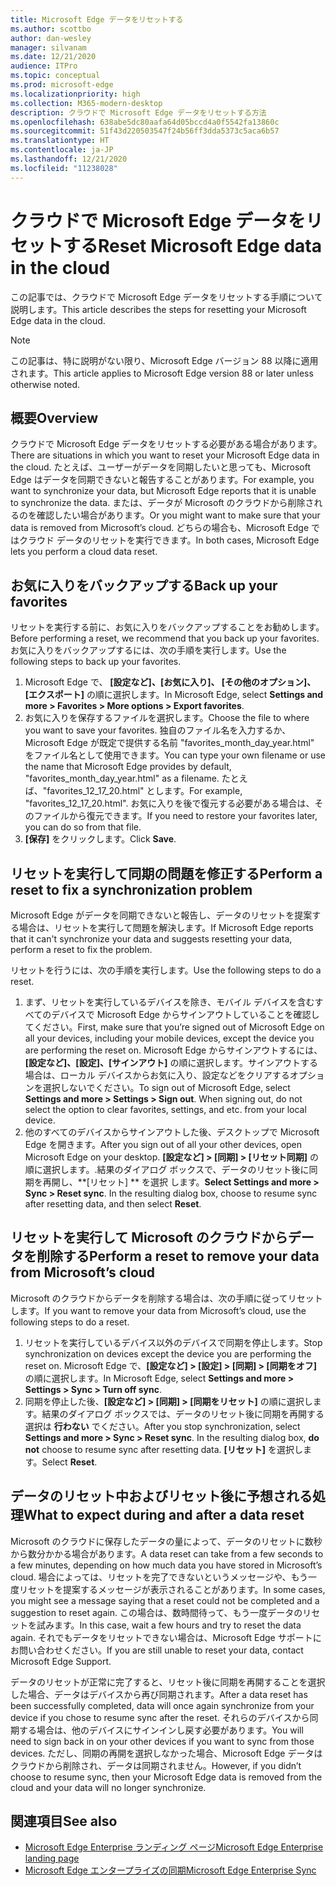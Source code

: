 ```yaml
---
title: Microsoft Edge データをリセットする
ms.author: scottbo
author: dan-wesley
manager: silvanam
ms.date: 12/21/2020
audience: ITPro
ms.topic: conceptual
ms.prod: microsoft-edge
ms.localizationpriority: high
ms.collection: M365-modern-desktop
description: クラウドで Microsoft Edge データをリセットする方法
ms.openlocfilehash: 638abe5dc80aafa64d05bccd4a0f5542fa13860c
ms.sourcegitcommit: 51f43d220503547f24b56ff3dda5373c5aca6b57
ms.translationtype: HT
ms.contentlocale: ja-JP
ms.lasthandoff: 12/21/2020
ms.locfileid: "11238028"
---
```

# <span data-ttu-id="502b4-103">クラウドで Microsoft Edge データをリセットする</span><span class="sxs-lookup"><span data-stu-id="502b4-103">Reset Microsoft Edge data in the cloud</span></span>

<span data-ttu-id="502b4-104">この記事では、クラウドで Microsoft Edge データをリセットする手順について説明します。</span><span class="sxs-lookup"><span data-stu-id="502b4-104">This article describes the steps for resetting your Microsoft Edge data in the cloud.</span></span>

> [!NOTE]
> <span data-ttu-id="502b4-105">この記事は、特に説明がない限り、Microsoft Edge バージョン 88 以降に適用されます。</span><span class="sxs-lookup"><span data-stu-id="502b4-105">This article applies to Microsoft Edge version 88 or later unless otherwise noted.</span></span>

## <span data-ttu-id="502b4-106">概要</span><span class="sxs-lookup"><span data-stu-id="502b4-106">Overview</span></span>

<span data-ttu-id="502b4-107">クラウドで Microsoft Edge データをリセットする必要がある場合があります。</span><span class="sxs-lookup"><span data-stu-id="502b4-107">There are situations in which you want to reset your Microsoft Edge data in the cloud.</span></span> <span data-ttu-id="502b4-108">たとえば、ユーザーがデータを同期したいと思っても、Microsoft Edge はデータを同期できないと報告することがあります。</span><span class="sxs-lookup"><span data-stu-id="502b4-108">For example,  you want to synchronize your data, but Microsoft Edge reports that it is unable to synchronize the data.</span></span> <span data-ttu-id="502b4-109">または、データが Microsoft のクラウドから削除されるのを確認したい場合があります。</span><span class="sxs-lookup"><span data-stu-id="502b4-109">Or you might want to make sure that your data is removed from Microsoft’s cloud.</span></span> <span data-ttu-id="502b4-110">どちらの場合も、Microsoft Edge ではクラウド データのリセットを実行できます。</span><span class="sxs-lookup"><span data-stu-id="502b4-110">In both cases, Microsoft Edge lets you perform a cloud data reset.</span></span>

## <span data-ttu-id="502b4-111">お気に入りをバックアップする</span><span class="sxs-lookup"><span data-stu-id="502b4-111">Back up your favorites</span></span>

<span data-ttu-id="502b4-112">リセットを実行する前に、お気に入りをバックアップすることをお勧めします。</span><span class="sxs-lookup"><span data-stu-id="502b4-112">Before performing a reset, we recommend that you back up your favorites.</span></span> <span data-ttu-id="502b4-113">お気に入りをバックアップするには、次の手順を実行します。</span><span class="sxs-lookup"><span data-stu-id="502b4-113">Use the following steps to back up your favorites.</span></span>

1. <span data-ttu-id="502b4-114">Microsoft Edge で、 **[設定など]、[お気に入り]、 [その他のオプション]、[エクスポート]** の順に選択します。</span><span class="sxs-lookup"><span data-stu-id="502b4-114">In Microsoft Edge, select **Settings and more > Favorites > More options > Export favorites**.</span></span>
2. <span data-ttu-id="502b4-115">お気に入りを保存するファイルを選択します。</span><span class="sxs-lookup"><span data-stu-id="502b4-115">Choose the file to where you want to save your favorites.</span></span> <span data-ttu-id="502b4-116">独自のファイル名を入力するか、Microsoft Edge が既定で提供する名前 "favorites_month_day_year.html" をファイル名として使用できます。</span><span class="sxs-lookup"><span data-stu-id="502b4-116">You can type your own filename or use the name that Microsoft Edge provides by default,  "favorites_month_day_year.html" as a filename.</span></span> <span data-ttu-id="502b4-117">たとえば、"favorites_12_17_20.html" とします。</span><span class="sxs-lookup"><span data-stu-id="502b4-117">For example, "favorites_12_17_20.html".</span></span> <span data-ttu-id="502b4-118">お気に入りを後で復元する必要がある場合は、そのファイルから復元できます。</span><span class="sxs-lookup"><span data-stu-id="502b4-118">If you need to restore your favorites later, you can do so from that file.</span></span>
3. <span data-ttu-id="502b4-119">**[保存]** をクリックします。</span><span class="sxs-lookup"><span data-stu-id="502b4-119">Click **Save**.</span></span>

## <span data-ttu-id="502b4-120">リセットを実行して同期の問題を修正する</span><span class="sxs-lookup"><span data-stu-id="502b4-120">Perform a reset to fix a synchronization problem</span></span>

<span data-ttu-id="502b4-121">Microsoft Edge がデータを同期できないと報告し、データのリセットを提案する場合は、リセットを実行して問題を解決します。</span><span class="sxs-lookup"><span data-stu-id="502b4-121">If Microsoft Edge reports that it can't synchronize your data and suggests resetting your data, perform a reset to fix the problem.</span></span>

<span data-ttu-id="502b4-122">リセットを行うには、次の手順を実行します。</span><span class="sxs-lookup"><span data-stu-id="502b4-122">Use the following steps to do a reset.</span></span>

1. <span data-ttu-id="502b4-123">まず、リセットを実行しているデバイスを除き、モバイル デバイスを含むすべてのデバイスで Microsoft Edge からサインアウトしていることを確認してください。</span><span class="sxs-lookup"><span data-stu-id="502b4-123">First, make sure that you’re signed out of Microsoft Edge on all your devices, including your mobile devices, except the device you are performing the reset on.</span></span> <span data-ttu-id="502b4-124">Microsoft Edge からサインアウトするには、**[設定など]、[設定]、[サインアウト]** の順に選択します。サインアウトする場合は、ローカル デバイスからお気に入り、設定などをクリアするオプションを選択しないでください。</span><span class="sxs-lookup"><span data-stu-id="502b4-124">To sign out of Microsoft Edge, select **Settings and more > Settings > Sign out**. When signing out, do not select the option to clear favorites, settings, and etc. from your local device.</span></span>
2. <span data-ttu-id="502b4-125">他のすべてのデバイスからサインアウトした後、デスクトップで Microsoft Edge を開きます。</span><span class="sxs-lookup"><span data-stu-id="502b4-125">After you sign out of all your other devices, open Microsoft Edge on your desktop.</span></span> <span data-ttu-id="502b4-126">**[設定など] > [同期] > [リセット同期]** の順に選択します。.結果のダイアログ ボックスで、データのリセット後に同期を再開し、\*\*[リセット] \*\* を選択 します。</span><span class="sxs-lookup"><span data-stu-id="502b4-126">**Select Settings and more > Sync > Reset sync**. In the resulting dialog box, choose to resume sync after resetting data, and then select **Reset**.</span></span>

## <span data-ttu-id="502b4-127">リセットを実行して Microsoft のクラウドからデータを削除する</span><span class="sxs-lookup"><span data-stu-id="502b4-127">Perform a reset to remove your data from Microsoft’s cloud</span></span>

<span data-ttu-id="502b4-128">Microsoft のクラウドからデータを削除する場合は、次の手順に従ってリセットします。</span><span class="sxs-lookup"><span data-stu-id="502b4-128">If you want to remove your data from Microsoft’s cloud, use the following steps to do a reset.</span></span>

1. <span data-ttu-id="502b4-129">リセットを実行しているデバイス以外のデバイスで同期を停止します。</span><span class="sxs-lookup"><span data-stu-id="502b4-129">Stop synchronization on devices except the device you are performing the reset on.</span></span>  <span data-ttu-id="502b4-130">Microsoft Edge で、**[設定など] > [設定] > [同期] > [同期をオフ]** の順に選択します。</span><span class="sxs-lookup"><span data-stu-id="502b4-130">In Microsoft Edge, select **Settings and more > Settings > Sync > Turn off sync**.</span></span>  
2. <span data-ttu-id="502b4-131">同期を停止した後、**[設定など] > [同期] > [同期をリセット]** の順に選択します。結果のダイアログ ボックスでは、データのリセット後に同期を再開する選択は **行わない** でください。</span><span class="sxs-lookup"><span data-stu-id="502b4-131">After you stop synchronization, select **Settings and more > Sync > Reset sync**. In the resulting dialog box, **do not** choose to resume sync after resetting data.</span></span> <span data-ttu-id="502b4-132">**[リセット]** を選択します。</span><span class="sxs-lookup"><span data-stu-id="502b4-132">Select **Reset**.</span></span>

## <span data-ttu-id="502b4-133">データのリセット中およびリセット後に予想される処理</span><span class="sxs-lookup"><span data-stu-id="502b4-133">What to expect during and after a data reset</span></span>

<span data-ttu-id="502b4-134">Microsoft のクラウドに保存したデータの量によって、データのリセットに数秒から数分かかる場合があります。</span><span class="sxs-lookup"><span data-stu-id="502b4-134">A data reset can take from a few seconds to a few minutes, depending on how much data you have stored in Microsoft’s cloud.</span></span> <span data-ttu-id="502b4-135">場合によっては、リセットを完了できないというメッセージや、もう一度リセットを提案するメッセージが表示されることがあります。</span><span class="sxs-lookup"><span data-stu-id="502b4-135">In some cases, you might see a message saying that a reset could not be completed and a suggestion to reset again.</span></span> <span data-ttu-id="502b4-136">この場合は、数時間待って、もう一度データのリセットを試みます。</span><span class="sxs-lookup"><span data-stu-id="502b4-136">In this case, wait a few hours and try to reset the data again.</span></span> <span data-ttu-id="502b4-137">それでもデータをリセットできない場合は、Microsoft Edge サポートにお問い合わせください。</span><span class="sxs-lookup"><span data-stu-id="502b4-137">If you are still unable to reset your data, contact Microsoft Edge Support.</span></span>

<span data-ttu-id="502b4-138">データのリセットが正常に完了すると、リセット後に同期を再開することを選択した場合、データはデバイスから再び同期されます。</span><span class="sxs-lookup"><span data-stu-id="502b4-138">After a data reset has been successfully completed, data will once again synchronize from your device if you chose to resume sync after the reset.</span></span> <span data-ttu-id="502b4-139">それらのデバイスから同期する場合は、他のデバイスにサインインし戻す必要があります。</span><span class="sxs-lookup"><span data-stu-id="502b4-139">You will need to sign back in on your other devices if you want to sync from those devices.</span></span> <span data-ttu-id="502b4-140">ただし、同期の再開を選択しなかった場合、Microsoft Edge データはクラウドから削除され、データは同期されません。</span><span class="sxs-lookup"><span data-stu-id="502b4-140">However, if you didn’t choose to resume sync, then your Microsoft Edge data is removed from the cloud and your data will no longer synchronize.</span></span>

## <span data-ttu-id="502b4-141">関連項目</span><span class="sxs-lookup"><span data-stu-id="502b4-141">See also</span></span>

- [<span data-ttu-id="502b4-142">Microsoft Edge Enterprise ランディング ページ</span><span class="sxs-lookup"><span data-stu-id="502b4-142">Microsoft Edge Enterprise landing page</span></span>](https://aka.ms/EdgeEnterprise)
- [<span data-ttu-id="502b4-143">Microsoft Edge エンタープライズの同期</span><span class="sxs-lookup"><span data-stu-id="502b4-143">Microsoft Edge Enterprise Sync</span></span>](microsoft-edge-enterprise-sync.md)